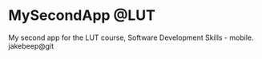 # MySecondApp @LUT

My second app for the LUT course, Software Development Skills - mobile.
jakebeep@git